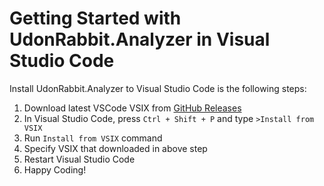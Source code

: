 # Getting Started with UdonRabbit.Analyzer in Visual Studio Code

Install UdonRabbit.Analyzer to Visual Studio Code is the following steps:

1. Download latest VSCode VSIX from [GitHub Releases](https://github.com/esnya/UdonRabbit.Analyzer/releases/latest)
2. In Visual Studio Code, press `Ctrl + Shift + P` and type `>Install from VSIX`
3. Run `Install from VSIX` command
4. Specify VSIX that downloaded in above step
5. Restart Visual Studio Code
6. Happy Coding!
